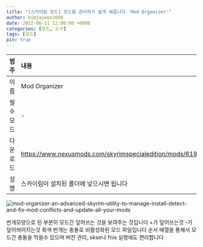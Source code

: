 ```yaml
---
title: "[스카이림 모드] 모드를 관리하기 쉽게 해줍니다 'Mod Organizer'"
author: kimjaywon2000
date: 2022-06-11 12:00:00 +0800
categories: [모드, 도구]
tags: [모드]
pin: true
---
```


| 범주             | 내용            |
|:----------------|:---------------|
| 이름             | Mod Organizer  |
| 필수 모드         | -              |
| 다운로드          | https://www.nexusmods.com/skyrimspecialedition/mods/6194/?     |
| 설명             | 스카이림이 설치된 폴더에 넣으시면 됩니다        |

![mod-organizer-an-advanced-skyrim-utility-to-manage-install-detect-and-fix-mod-conflicts-and-update-all-your-mods](https://user-images.githubusercontent.com/76558033/173185119-d48f5cb7-648c-4b71-9963-1c152361ecdf.png)

번개모양으로 된 부분이 모드간 덮어쓰는 것을 보여주는 것입니다 +가 덮어쓰는것 -가 덮어씌어지는것 회색 번개는 충돌로 비활성화된 모드 파일입니다 순서 배열을 통해서 모드간 충돌을 막을수 있으며 버전 관리, skse나 fnis 실행에도 편리합니다
